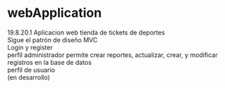# webApplication
19.8.20.1
Aplicacion web tienda de tickets de deportes </br>
Sigue el patrón de diseño MVC </br>
Login y register</br>
perfil administrador permite crear reportes, actualizar, crear, y modificar registros en la base de datos</br>
perfil de usuario</br>
(en desarrollo) 



